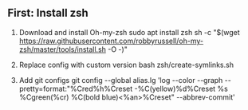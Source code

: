 ## First: Install zsh
1. Download and install Oh-my-zsh
sudo apt install zsh
sh -c "$(wget https://raw.githubusercontent.com/robbyrussell/oh-my-zsh/master/tools/install.sh -O -)"

2. Replace config with custom version
bash zsh/create-symlinks.sh

3. Add git configs
git config --global alias.lg 'log --color --graph --pretty=format:"%Cred%h%Creset -%C(yellow)%d%Creset %s %Cgreen(%cr) %C(bold blue)<%an>%Creset" --abbrev-commit'